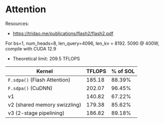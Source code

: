 # Attention

Resources:
- https://tridao.me/publications/flash2/flash2.pdf

For bs=1, num_heads=8, len_query=4096, len_kv = 8192. 5090 @ 400W, compile with CUDA 12.9
- Theoretical limit: 209.5 TFLOPS

Kernel                       | TFLOPS | % of SOL
-----------------------------|--------|---------
`F.sdpa()` (Flash Attention) | 185.18 | 88.39%
`F.sdpa()` (CuDNN)           | 202.07 | 96.45%
v1                           | 140.82 | 67.22%
v2 (shared memory swizzling) | 179.38 | 85.62%
v3 (2-stage pipelining)      | 186.82 | 89.18%
